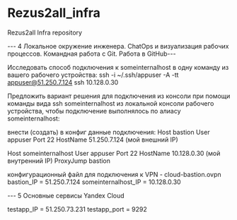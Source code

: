 # Rezus2all_infra
Rezus2all Infra repository

--- 4 Локальное окружение инженера. ChatOps и визуализация рабочих процессов. Командная работа с Git. Работа в GitHub---

Исследовать способ подключения к someinternalhost в одну команду из вашего рабочего устройства:
ssh -i ~/.ssh/appuser -A -tt appuser@51.250.7.124 ssh 10.128.0.30

Предложить вариант решения для подключения из консоли при помощи команды вида ssh someinternalhost из локальной консоли рабочего устройства, чтобы подключение выполнялось по алиасу someinternalhost:

внести (создать) в конфиг данные подключения:
Host bastion
User appuser
Port 22
HostName 51.250.7.124 (мой внешний IP)

Host someinternalhost
User appuser
Port 22
HostName 10.128.0.30 (мой внутренний IP)
ProxyJump bastion

конфигурационный файл для подключения к VPN - cloud-bastion.ovpn
bastion_IP = 51.250.7.124
someinternalhost_IP = 10.128.0.30

--- 5 Основные сервисы Yandex Cloud 

testapp_IP = 51.250.73.231
testapp_port = 9292